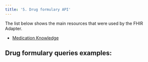 ```yaml
---
title: '5. Drug formulary API'
---
```


The list below shows the main resources that were used by the FHIR Adapter.

- [Medication Knowledge](http://hl7.org/fhir/us/davinci-drug-formulary/StructureDefinition/usdf-FormularyDrug)


## Drug formulary queries examples: